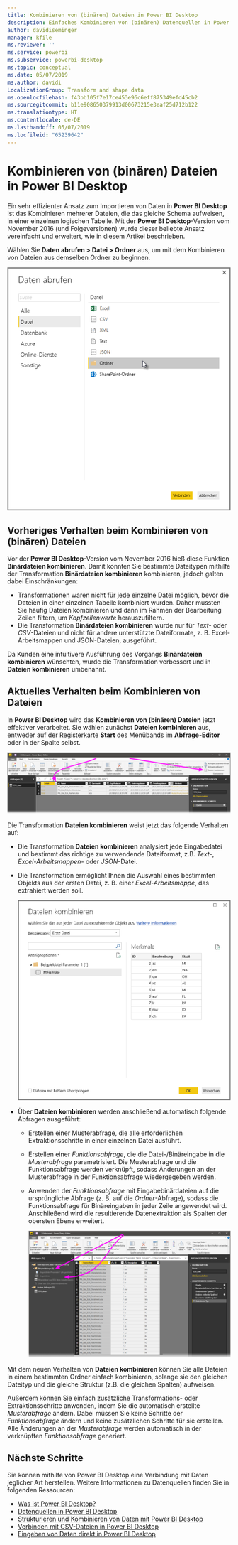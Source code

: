 ```yaml
---
title: Kombinieren von (binären) Dateien in Power BI Desktop
description: Einfaches Kombinieren von (binären) Datenquellen in Power BI Desktop
author: davidiseminger
manager: kfile
ms.reviewer: ''
ms.service: powerbi
ms.subservice: powerbi-desktop
ms.topic: conceptual
ms.date: 05/07/2019
ms.author: davidi
LocalizationGroup: Transform and shape data
ms.openlocfilehash: f43bb105f7e17ce453e96c6eff875349efd45cb2
ms.sourcegitcommit: b11e908650379913d00673215e3eaf25d712b122
ms.translationtype: HT
ms.contentlocale: de-DE
ms.lasthandoff: 05/07/2019
ms.locfileid: "65239642"
---
```

# <a name="combine-files-binaries-in-power-bi-desktop"></a>Kombinieren von (binären) Dateien in Power BI Desktop
Ein sehr effizienter Ansatz zum Importieren von Daten in **Power BI Desktop** ist das Kombinieren mehrerer Dateien, die das gleiche Schema aufweisen, in einer einzelnen logischen Tabelle. Mit der **Power BI Desktop**-Version vom November 2016 (und Folgeversionen) wurde dieser beliebte Ansatz vereinfacht und erweitert, wie in diesem Artikel beschrieben.

Wählen Sie **Daten abrufen > Datei > Ordner** aus, um mit dem Kombinieren von Dateien aus demselben Ordner zu beginnen.

![](media/desktop-combine-binaries/combine-binaries_1.png)

## <a name="previous-combine-files-binaries-behavior"></a>Vorheriges Verhalten beim Kombinieren von (binären) Dateien
Vor der **Power BI Desktop**-Version vom November 2016 hieß diese Funktion **Binärdateien kombinieren**. Damit konnten Sie bestimmte Dateitypen mithilfe der Transformation **Binärdateien kombinieren** kombinieren, jedoch galten dabei Einschränkungen:

* Transformationen waren nicht für jede einzelne Datei möglich, bevor die Dateien in einer einzelnen Tabelle kombiniert wurden. Daher mussten Sie häufig Dateien kombinieren und dann im Rahmen der Bearbeitung Zeilen filtern, um *Kopfzeilenwerte* herauszufiltern.
* Die Transformation **Binärdateien kombinieren** wurde nur für *Text*- oder *CSV*-Dateien und nicht für andere unterstützte Dateiformate, z. B. Excel-Arbeitsmappen und JSON-Dateien, ausgeführt.

Da Kunden eine intuitivere Ausführung des Vorgangs **Binärdateien kombinieren** wünschten, wurde die Transformation verbessert und in **Dateien kombinieren** umbenannt.

## <a name="current-combine-files-behavior"></a>Aktuelles Verhalten beim Kombinieren von Dateien
In **Power BI Desktop** wird das **Kombinieren von (binären) Dateien** jetzt effektiver verarbeitet. Sie wählen zunächst **Dateien kombinieren** aus, entweder auf der Registerkarte **Start** des Menübands im **Abfrage-Editor** oder in der Spalte selbst.

![](media/desktop-combine-binaries/combine-binaries_2a.png)

Die Transformation **Dateien kombinieren** weist jetzt das folgende Verhalten auf:

* Die Transformation **Dateien kombinieren** analysiert jede Eingabedatei und bestimmt das richtige zu verwendende Dateiformat, z.B. *Text*-, *Excel-Arbeitsmappen*- oder *JSON*-Datei.
* Die Transformation ermöglicht Ihnen die Auswahl eines bestimmten Objekts aus der ersten Datei, z. B. einer *Excel-Arbeitsmappe*, das extrahiert werden soll.
  
  ![](media/desktop-combine-binaries/combine-binaries_3.png)
* Über **Dateien kombinieren** werden anschließend automatisch folgende Abfragen ausgeführt:
  
  * Erstellen einer Musterabfrage, die alle erforderlichen Extraktionsschritte in einer einzelnen Datei ausführt.
  * Erstellen einer *Funktionsabfrage*, die die Datei-/Binäreingabe in die *Musterabfrage* parametrisiert. Die Musterabfrage und die Funktionsabfrage werden verknüpft, sodass Änderungen an der Musterabfrage in der Funktionsabfrage wiedergegeben werden.
  * Anwenden der *Funktionsabfrage* mit Eingabebinärdateien auf die ursprüngliche Abfrage (z. B. auf die *Ordner*-Abfrage), sodass die Funktionsabfrage für Binäreingaben in jeder Zeile angewendet wird. Anschließend wird die resultierende Datenextraktion als Spalten der obersten Ebene erweitert.
    
    ![](media/desktop-combine-binaries/combine-binaries_4.png)

Mit dem neuen Verhalten von **Dateien kombinieren** können Sie alle Dateien in einem bestimmten Ordner einfach kombinieren, solange sie den gleichen Dateityp und die gleiche Struktur (z.B. die gleichen Spalten) aufweisen.

Außerdem können Sie einfach zusätzliche Transformations- oder Extraktionsschritte anwenden, indem Sie die automatisch erstellte *Musterabfrage* ändern. Dabei müssen Sie keine Schritte der *Funktionsabfrage* ändern und keine zusätzlichen Schritte für sie erstellen. Alle Änderungen an der *Musterabfrage* werden automatisch in der verknüpften *Funktionsabfrage* generiert.

## <a name="next-steps"></a>Nächste Schritte
Sie können mithilfe von Power BI Desktop eine Verbindung mit Daten jeglicher Art herstellen. Weitere Informationen zu Datenquellen finden Sie in folgenden Ressourcen:

* [Was ist Power BI Desktop?](desktop-what-is-desktop.md)
* [Datenquellen in Power BI Desktop](desktop-data-sources.md)
* [Strukturieren und Kombinieren von Daten mit Power BI Desktop](desktop-shape-and-combine-data.md)
* [Verbinden mit CSV-Dateien in Power BI Desktop](desktop-connect-csv.md)   
* [Eingeben von Daten direkt in Power BI Desktop](desktop-enter-data-directly-into-desktop.md)   

